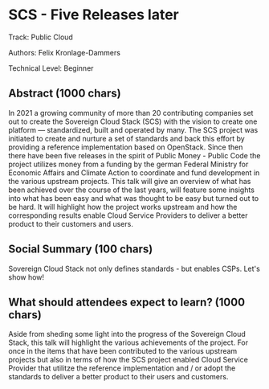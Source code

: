 # SCS - Five Releases later

Track: Public Cloud

Authors: Felix Kronlage-Dammers

Technical Level: Beginner

## Abstract (1000 chars)

In 2021 a growing community of more than 20 contributing companies set out to 
create the Sovereign Cloud Stack (SCS) with the vision to create one platform — 
standardized, built and operated by many. The SCS project was initiated
to create and nurture a set of standards and back this effort by providing
a reference implementation based on OpenStack. 
Since then there have been five releases in the spirit of Public Money - Public Code the project utilizes
money from a funding by the german Federal Ministry for Economic Affairs and Climate Action
to coordinate and fund development in the various upstream projects.
This talk will give an overview of what has been achieved over the course of the last years,
will feature some insights into what has been easy and what was thought to be easy but
turned out to be hard.
It will highlight how the project works upstream and how the corresponding results
enable Cloud Service Providers to deliver a better product to their customers and users.

## Social Summary (100 chars)

Sovereign Cloud Stack not only defines standards - but enables CSPs. Let's show how!

## What should attendees expect to learn? (1000 chars)

Aside from sheding some light into the progress of the Sovereign
Cloud Stack, this talk will highlight the various achievements of the project.
For once in the items that have been contributed to the various upstream projects
but also in terms of how the SCS project enabled Cloud Service Provider that
utilitze the reference implementation and / or adopt the standards to deliver
a better product to their users and customers.

